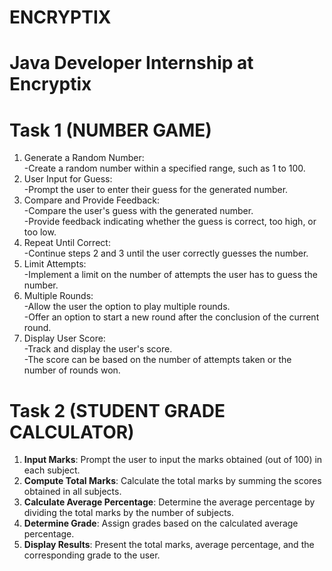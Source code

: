 # ENCRYPTIX
# Java Developer Internship at Encryptix

# Task 1 (NUMBER GAME)
1. Generate a Random Number:  
   -Create a random number within a specified range, such as 1 to 100.  
2. User Input for Guess:  
   -Prompt the user to enter their guess for the generated number.  
3. Compare and Provide Feedback:  
   -Compare the user's guess with the generated number.  
   -Provide feedback indicating whether the guess is correct, too high, or too low.  
4. Repeat Until Correct:  
   -Continue steps 2 and 3 until the user correctly guesses the number.  
5. Limit Attempts:  
   -Implement a limit on the number of attempts the user has to guess the number.  
6. Multiple Rounds:  
   -Allow the user the option to play multiple rounds.  
   -Offer an option to start a new round after the conclusion of the current round.  
7. Display User Score:  
   -Track and display the user's score.    
   -The score can be based on the number of attempts taken or the number of rounds won.

# Task 2 (STUDENT GRADE CALCULATOR)
1. **Input Marks**: Prompt the user to input the marks obtained (out of 100) in each subject.  
2. **Compute Total Marks**: Calculate the total marks by summing the scores obtained in all subjects.  
3. **Calculate Average Percentage**: Determine the average percentage by dividing the total marks by the number of subjects.  
4. **Determine Grade**: Assign grades based on the calculated average percentage.  
5. **Display Results**: Present the total marks, average percentage, and the corresponding grade to the user.  
